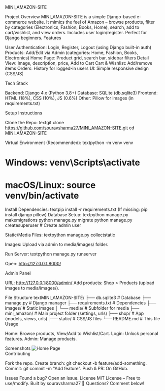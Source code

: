 MINI_AMAZON-SITE
 
Project Overview
MINI_AMAZON-SITE is a simple Django-based e-commerce website. It mimics the feel of Amazon – browse products, filter by categories (Electronics, Fashion, Books, Home), search, add to cart/wishlist, and view orders. Includes user login/register. Perfect for Django beginners.
Features

User Authentication: Login, Register, Logout (using Django built-in auth)
Products: Add/Edit via Admin (categories: Home, Fashion, Books, Electronics)
Home Page: Product grid, search bar, sidebar filters
Detail View: Image, description, price, Add to Cart
Cart & Wishlist: Add/remove items
Orders: History for logged-in users
UI: Simple responsive design (CSS/JS)

Tech Stack

Backend: Django 4.x (Python 3.8+)
Database: SQLite (db.sqlite3)
Frontend: HTML (18%), CSS (10%), JS (0.6%)
Other: Pillow for images (in requirements.txt)

Setup Instructions

Clone the Repo:
textgit clone https://github.com/souravsharma27/MINI_AMAZON-SITE.git
cd MINI_AMAZON-SITE

Virtual Environment (Recommended):
textpython -m venv venv
# Windows: venv\Scripts\activate
# macOS/Linux: source venv/bin/activate

Install Dependencies:
textpip install -r requirements.txt
(If missing: pip install django pillow)
Database Setup:
textpython manage.py makemigrations
python manage.py migrate
python manage.py createsuperuser  # Create admin user

Static/Media Files:
textpython manage.py collectstatic

Images: Upload via admin to media/images/ folder.


Run Server:
textpython manage.py runserver

Open: http://127.0.0.1:8000/



Admin Panel

URL: http://127.0.0.1:8000/admin/
Add products: Shop > Products (upload images to media/images/).

File Structure
textMINI_AMAZON-SITE/
├── db.sqlite3          # Database
├── manage.py           # Django manager
├── requirements.txt    # Dependencies
├── images/             # Static images
│   └── media/          # Subfolder for media
├── mini_amazon/        # Main project folder (settings, urls)
├── shop/               # App (models, views, urls)
├── static/             # CSS/JS files
└── README.md           # This file
Usage

Home: Browse products, View/Add to Wishlist/Cart.
Login: Unlock personal features.
Admin: Manage products.

Screenshots
<img src="images/home.png" alt="Home Page">  
Contributing

Fork the repo.
Create branch: git checkout -b feature/add-something.
Commit: git commit -m "Add feature".
Push & PR: On GitHub.

Issues
Found a bug? Open an Issue.
License
MIT License – Free to use/modify.
Built by souravsharma27 🚀 Questions? Comment below!
